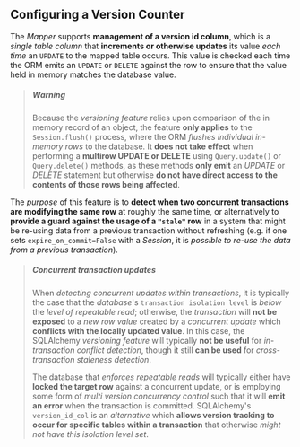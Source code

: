 ## Configuring a Version Counter

The _Mapper_ supports __management of a version id column__, which is a _single table column_ that __increments or otherwise updates__ its value _each time_ an `UPDATE` to the mapped table occurs. This value is checked each time the ORM emits an `UPDATE` or `DELETE` against the row to ensure that the value held in memory matches the database value.

> ##### Warning
>
> Because the _versioning feature_ relies upon comparison of the in memory record of an object, the feature __only applies__ to the `Session.flush()` process, where the ORM _flushes individual in-memory rows_ to the database. It __does not take effect__ when performing a __multirow UPDATE or DELETE__ using `Query.update()` or `Query.delete()` methods, as these methods __only emit__ an _UPDATE_ or _DELETE_ statement but otherwise __do not have direct access to the contents of those rows being affected__.

The _purpose_ of this feature is to __detect when two concurrent transactions are modifying the same row__ at roughly the same time, or alternatively to __provide a guard against the usage of a `"stale"` row__ in a system that might be re-using data from a previous transaction without refreshing (e.g. if one sets `expire_on_commit=False` with a _Session_, it is _possible to re-use the data from a previous transaction_).

> ##### Concurrent transaction updates
>
> When _detecting concurrent updates within transactions_, it is typically the case that the _database_'s `transaction isolation level` is _below_ the _level of repeatable read_; otherwise, the _transaction_ will __not be exposed__ to a _new row value_ created by a _concurrent update_ which __conflicts with the locally updated value__. In this case, the SQLAlchemy _versioning feature_ will typically __not be useful__ for _in-transaction conflict detection_, though it still __can be used__ for _cross-transaction staleness detection_.
>
> The database that _enforces repeatable reads_ will typically either have __locked the target row__ against a concurrent update, or is employing some form of _multi version concurrency control_ such that it will __emit an error__ when the transaction is committed. SQLAlchemy's `version_id_col` is an _alternative_ which __allows version tracking to occur for specific tables within a transaction__ that otherwise _might not have this isolation level set_.

